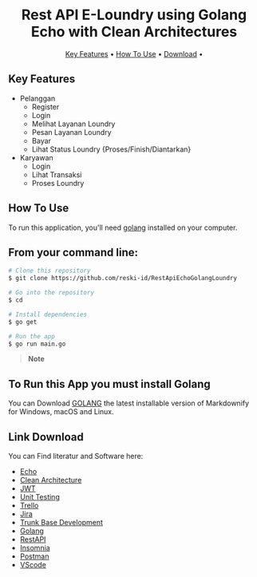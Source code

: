 
<h1 align="center">
  <br>
  Rest API E-Loundry using Golang Echo with Clean Architectures
  <br>
</h1>


<p align="center">
  <a href="#key-features">Key Features</a> •
  <a href="#how-to-use">How To Use</a> •
  <a href="#link-download">Download</a> •
</p>

## Key Features

* Pelanggan 
  - Register
  - Login
  - Melihat Layanan Loundry
  - Pesan Layanan Loundry
  - Bayar
  - Lihat Status Loundry {Proses/Finish/Diantarkan}
* Karyawan
  - Login
  - Lihat Transaksi
  - Proses Loundry

## How To Use

To run this application, you'll need [golang](https://go.dev/doc/install) installed on your computer. 

## From your command line:

```bash
# Clone this repository
$ git clone https://github.com/reski-id/RestApiEchoGolangLoundry

# Go into the repository
$ cd 

# Install dependencies
$ go get

# Run the app
$ go run main.go
```

> **Note**



## To Run this App you must install Golang

You can Download [GOLANG](https://go.dev/doc/install) the latest installable version of Markdownify for Windows, macOS and Linux.


## Link Download

You can Find literatur and Software here:

- [Echo](https://echo.labstack.com/guide/)
- [Clean Architecture](https://www.freecodecamp.org/news/a-quick-introduction-to-clean-architecture-990c014448d2/)
- [JWT](https://github.com/golang-jwt/jwt)
- [Unit Testing](https://golangdocs.com/golang-unit-testing)
- [Trello](https://trello.com/)
- [Jira](https://www.atlassian.com/software/jira/guides)
- [Trunk Base Development](https://trunkbaseddevelopment.com/)
- [Golang](https://go.dev/)
- [RestAPI](https://restfulapi.net/)
- [Insomnia](https://insomnia.rest/download)
- [Postman](https://www.postman.com/downloads/)
- [VScode](https://code.visualstudio.com/Download)
